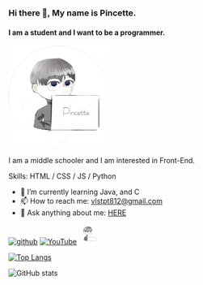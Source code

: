 ### Hi there 👋, My name is Pincette.
#### I am a student and I want to be a programmer.
<img src='/img/Pincette.png' alt='website' height='200'>

I am a middle schooler and I am interested in Front-End.

Skills: HTML / CSS / JS / Python

- 🌱 I’m currently learning Java, and C 
- 📫 How to reach me: vlstpt812@gmail.com 
- 💬 Ask anything about me: [HERE](https://github.com/Pincette1223/pincette1223/issues/1)


[<img src='https://img.icons8.com/nolan/452/github.png' alt='github' height='40'>](https://github.com/pincette1223)  [<img src='https://cdn.icon-icons.com/icons2/195/PNG/256/YouTube_23392.png' alt='YouTube' height='40'>](https://youtube.com/channel/UCy1rs9healcnL7izuNS8IkA)  [<img src='/img/Pincette.png' alt='website' height='40'>](pincette-portfolio.netlify.app)  

[![Top Langs](https://github-readme-stats.vercel.app/api/top-langs/?username=pincette1223)](https://github.com/anuraghazra/github-readme-stats)

![GitHub stats](https://github-readme-stats.vercel.app/api?username=pincette1223&show_icons=true)  
